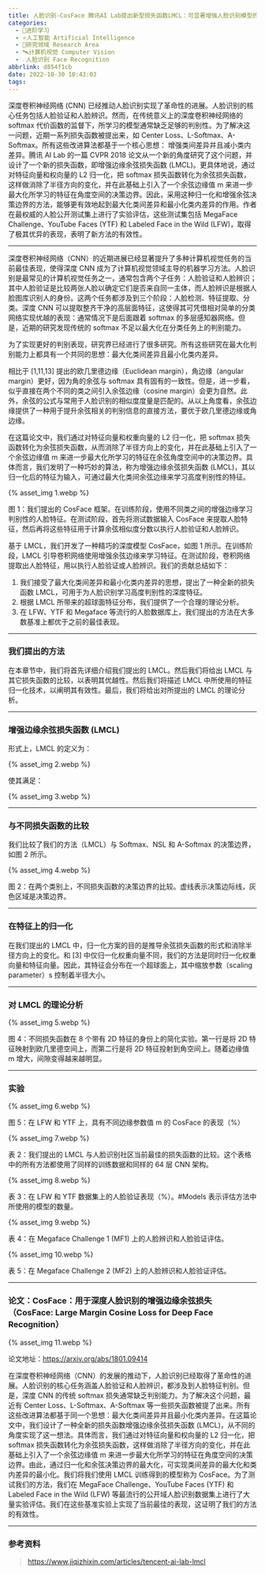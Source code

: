 ```yaml
---
title: 人脸识别-CosFace 腾讯AI Lab提出新型损失函数LMCL：可显著增强人脸识别模型的判别能力
categories:
  - 🌙进阶学习
  - ⭐人工智能 Artificial Intelligence
  - 💫研究领域 Research Area
  - 🛰️计算机视觉 Computer Vision
  - ☄️人脸识别 Face Recognition
abbrlink: d854f1cb
date: 2022-10-30 10:43:03
tags:
---
```


深度卷积神经网络 (CNN) 已经推动人脸识别实现了革命性的进展。人脸识别的核心任务包括人脸验证和人脸辨识。然而，在传统意义上的深度卷积神经网络的 softmax 代价函数的监督下，所学习的模型通常缺乏足够的判别性。为了解决这一问题，近期一系列损失函数被提出来，如 Center Loss、L-Softmax、A-Softmax。所有这些改进算法都基于一个核心思想： 增强类间差异并且减小类内差异。腾讯 AI Lab 的一篇 CVPR 2018 论文从一个新的角度研究了这个问题，并设计了一个新的损失函数，即增强边缘余弦损失函数 (LMCL)。更具体地说，通过对特征向量和权向量的 L2 归一化，把 softmax 损失函数转化为余弦损失函数，这样做消除了半径方向的变化，并在此基础上引入了一个余弦边缘值 m 来进一步最大化所学习的特征在角度空间的决策边界。因此，采用这种归一化和增强余弦决策边界的方法，能够更有效地起到最大化类间差异和最小化类内差异的作用。作者在最权威的人脸公开测试集上进行了实验评估，这些测试集包括 MegaFace Challenge、YouTube Faces (YTF) 和 Labeled Face in the Wild (LFW)，取得了极其优异的表现，表明了新方法的有效性。

<!--more-->

***

深度卷积神经网络（CNN）的近期进展已经显著提升了多种计算机视觉任务的当前最佳表现，使得深度 CNN 成为了计算机视觉领域主导的机器学习方法。人脸识别是最常见的计算机视觉任务之一，通常包含两个子任务：人脸验证和人脸辨识；其中人脸验证是比较两张人脸以确定它们是否来自同一主体，而人脸辨识是根据人脸图库识别人的身份。这两个任务都涉及到三个阶段：人脸检测、特征提取、分类。深度 CNN 可以提取整齐干净的高层面特征，这使得其可凭借相对简单的分类网络实现优越的表现：通常情况下是后面跟着 softmax 的多层感知器网络。但是，近期的研究发现传统的 softmax 不足以最大化在分类任务上的判别能力。

为了实现更好的判别表现，研究界已经进行了很多研究。所有这些研究在最大化判别能力上都具有一个共同的思想：最大化类间差异且最小化类内差异。

相比于 [1,11,13] 提出的欧几里德边缘（Euclidean margin），角边缘（angular margin）更好，因为角的余弦与 softmax 具有固有的一致性。但是，进一步看，似乎直接在两个不同的类之间引入余弦边缘（cosine margin）会更为自然。此外，余弦的公式与常用于人脸识别的相似度度量是匹配的。从以上角度看，余弦边缘提供了一种用于提升余弦相关的判别信息的直接方法，要优于欧几里德边缘或角边缘。

在这篇论文中，我们通过对特征向量和权重向量的 L2 归一化，把 softmax 损失函数转化为余弦损失函数，从而消除了半径方向上的变化，并在此基础上引入了一个余弦边缘值 m 来进一步最大化所学习的特征在余弦角度空间中的决策边界。具体而言，我们发明了一种巧妙的算法，称为增强边缘余弦损失函数 (LMCL)，其以归一化后的特征为输入，可通过最大化类间余弦边缘来学习高度判别性的特征。

{% asset_img 1.webp %}

图 1：我们提出的 CosFace 框架。在训练阶段，使用不同类之间的增强边缘学习判别性的人脸特征。在测试阶段，首先将测试数据输入 CosFace 来提取人脸特征，然后再将这些特征用于计算余弦相似度分数以执行人脸验证和人脸辨识。

基于 LMCL，我们开发了一种精巧的深度模型 CosFace，如图 1 所示。在训练阶段，LMCL 引导卷积网络使用增强余弦边缘来学习特征。在测试阶段，卷积网络提取出人脸特征，用以执行人脸验证或人脸辨识。我们的贡献总结如下：
1. 我们接受了最大化类间差异和最小化类内差异的思想，提出了一种全新的损失函数 LMCL，可用于为人脸识别学习高度判别性的深度特征。
2. 根据 LMCL 所带来的超球面特征分布，我们提供了一个合理的理论分析。
3. 在 LFW、YTF 和 Megaface 等流行的人脸数据库上，我们提出的方法在大多数基准上都优于之前的最佳表现。

***

### 我们提出的方法

在本章节中，我们将首先详细介绍我们提出的 LMCL。然后我们将给出 LMCL 与其它损失函数的比较，以表明其优越性。然后我们将描述 LMCL 中所使用的特征归一化技术，以阐明其有效性。最后，我们将给出对所提出的 LMCL 的理论分析。

***

### 增强边缘余弦损失函数 (LMCL)

形式上，LMCL 的定义为：

{% asset_img 2.webp %}

使其满足：

{% asset_img 3.webp %}

***

### 与不同损失函数的比较

我们比较了我们的方法（LMCL）与 Softmax、NSL 和 A-Softmax 的决策边界，如图 2 所示。

{% asset_img 4.webp %}

图 2：在两个类别上，不同损失函数的决策边界的比较。虚线表示决策边际线，灰色区域是决策边界。

***

### 在特征上的归一化

在我们提出的 LMCL 中，归一化方案的目的是推导余弦损失函数的形式和消除半径方向上的变化。和 [3] 中仅归一化权重向量不同，我们的方法是同时归一化权重向量和特征向量。因此，其特征会分布在一个超球面上，其中缩放参数（scaling parameter）s 控制着半径大小。

***

### 对 LMCL 的理论分析

{% asset_img 5.webp %}

图 4：不同损失函数在 8 个带有 2D 特征的身份上的简化实验。第一行是将 2D 特征映射到欧几里德空间上，而第二行是将 2D 特征投射到角空间上。随着边缘值 m 增大，间隙变得越来越明显。

***

### 实验

{% asset_img 6.webp %}

图 5：在 LFW 和 YTF 上，具有不同边缘参数值 m 的 CosFace 的表现（%）

{% asset_img 7.webp %}

表 2：我们提出的 LMCL 与人脸识别社区当前最佳的损失函数的比较。这个表格中的所有方法都使用了同样的训练数据和同样的 64 层 CNN 架构。

{% asset_img 8.webp %}

表 3：在 LFW 和 YTF 数据集上的人脸验证表现（%）。#Models 表示评估方法中所使用的模型的数量。

{% asset_img 9.webp %}

表 4：在 Megaface Challenge 1 (MF1) 上的人脸辨识和人脸验证评估。

{% asset_img 10.webp %}

表 5：在 Megaface Challenge 2 (MF2) 上的人脸辨识和人脸验证评估。

***

### 论文：CosFace：用于深度人脸识别的增强边缘余弦损失（CosFace: Large Margin Cosine Loss for Deep Face Recognition）

{% asset_img 11.webp %}

论文地址：<https://arxiv.org/abs/1801.09414>

在深度卷积神经网络（CNN）的发展的推动下，人脸识别已经取得了革命性的进展。人脸识别的核心任务涵盖人脸验证和人脸辨识，都涉及到人脸特征判别。但是，深度 CNN 的传统 softmax 损失通常缺乏判别能力。为了解决这个问题，最近有 Center Loss、L-Softmax、A-Softmax 等一些损失函数被提了出来。所有这些改进算法都基于同一个思想：最大化类间差异并且最小化类内差异。在这篇论文中，我们设计了一种全新的损失函数增强边缘余弦损失函数 (LMCL)，从不同的角度实现了这一想法。具体而言，我们通过对特征向量和权向量的 L2 归一化，把 softmax 损失函数转化为余弦损失函数，这样做消除了半径方向的变化，并在此基础上引入了一个余弦边缘值 m 来进一步最大化所学习的特征在角度空间的决策边界。由此，通过归一化和余弦决策边界的最大化，可实现类间差异的最大化和类内差异的最小化。我们将我们使用 LMCL 训练得到的模型称为 CosFace。为了测试我们的方法，我们在 MegaFace Challenge、YouTube Faces (YTF) 和 Labeled Face in the Wild (LFW) 等最流行的公开域人脸识别数据集上进行了大量实验评估。我们在这些基准实验上实现了当前最佳的表现，这证明了我们的方法的有效性。

***

### 参考资料

> <https://www.jiqizhixin.com/articles/tencent-ai-lab-lmcl>